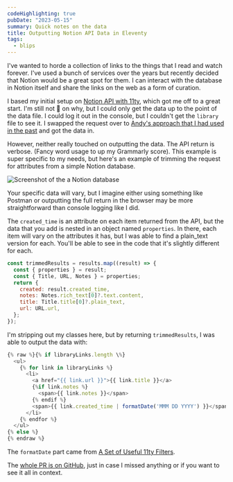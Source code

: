 ```yaml
---
codeHighlighting: true
pubDate: "2023-05-15"
summary: Quick notes on the data
title: Outputting Notion API Data in Eleventy
tags:
  - blips
---
```


I've wanted to horde a collection of links to the things that I read and watch forever. I've used a bunch of services over the years but recently decided that Notion would be a great spot for them. I can interact with the database in Notion itself and share the links on the web as a form of curation.

I based my initial setup on [Notion API with 11ty](https://www.constantvallee.dev/posts/notion-api-with-11ty/), which got me off to a great start. I'm still not 💯 on why, but I could only get the data up to the point of the data file. I could log it out in the console, but I couldn't get the `library` file to see it. I swapped the request over to [Andy's approach that I had used in the past](https://learneleventyfromscratch.com/lesson/9.html) and got the data in.

However, neither really touched on outputting the data. The API return is verbose. (Fancy word usage to up my Grammarly score). This example is super specific to my needs, but here's an example of trimming the request for attributes from a simple Notion database.

![Screenshot of the a Notion database](/blips/outputting-notion-api-data-in-eleventy/screenshot-of-notion-library-database.png)

Your specific data will vary, but I imagine either using something like Postman or outputting the full return in the browser may be more straightforward than console logging like I did.

The `created_time` is an attribute on each item returned from the API, but the data that you add is nested in an object named `properties`. In there, each item will vary on the attributes it has, but I was able to find a plain_text version for each. You'll be able to see in the code that it's slightly different for each.

```js
const trimmedResults = results.map((result) => {
  const { properties } = result;
  const { Title, URL, Notes } = properties;
  return {
    created: result.created_time,
    notes: Notes.rich_text[0]?.text.content,
    title: Title.title[0]?.plain_text,
    url: URL.url,
  };
});
```

I'm stripping out my classes here, but by returning `trimmedResults`, I was able to output the data with:

```js
{% raw %}{% if libraryLinks.length \%}
  <ul>
    {% for link in libraryLinks %}
      <li>
        <a href="{{ link.url }}">{{ link.title }}</a>
        {%if link.notes %}
          <span>{{ link.notes }}</span>
        {% endif %}
        <span>{{ link.created_time | formatDate('MMM DD YYYY') }}</span>
      </li>
    {% endfor %}
  </ul>
{% else %}
{% endraw %}
```

The `formatDate` part came from [A Set of Useful 11ty Filters](https://www.aleksandrhovhannisyan.com/blog/useful-11ty-filters/#3-date-formatting).

The [whole PR is on GitHub](https://github.com/dandenney/dandenney.com-eleventy/pull/84/files), just in case I missed anything or if you want to see it all in context.
